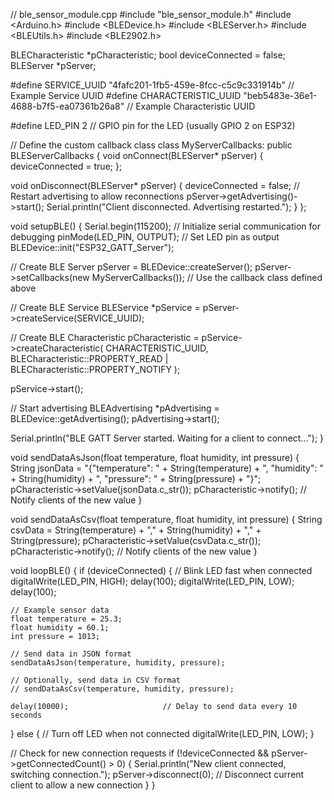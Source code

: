 // ble\_sensor\_module.cpp
\#include "ble\_sensor\_module.h"
\#include \<Arduino.h>
\#include \<BLEDevice.h>
\#include \<BLEServer.h>
\#include \<BLEUtils.h>
\#include \<BLE2902.h>

BLECharacteristic \*pCharacteristic;
bool deviceConnected = false;
BLEServer \*pServer;

\#define SERVICE\_UUID        "4fafc201-1fb5-459e-8fcc-c5c9c331914b"  // Example Service UUID
\#define CHARACTERISTIC\_UUID "beb5483e-36e1-4688-b7f5-ea07361b26a8"  // Example Characteristic UUID

\#define LED\_PIN 2  // GPIO pin for the LED (usually GPIO 2 on ESP32)

// Define the custom callback class
class MyServerCallbacks: public BLEServerCallbacks {
void onConnect(BLEServer\* pServer) {
deviceConnected = true;
};

void onDisconnect(BLEServer\* pServer) {
deviceConnected = false;
// Restart advertising to allow reconnections
pServer->getAdvertising()->start();
Serial.println("Client disconnected. Advertising restarted.");
}
};

void setupBLE() {
Serial.begin(115200);          // Initialize serial communication for debugging
pinMode(LED\_PIN, OUTPUT);      // Set LED pin as output
BLEDevice::init("ESP32\_GATT\_Server");

// Create BLE Server
pServer = BLEDevice::createServer();
pServer->setCallbacks(new MyServerCallbacks()); // Use the callback class defined above

// Create BLE Service
BLEService \*pService = pServer->createService(SERVICE\_UUID);

// Create BLE Characteristic
pCharacteristic = pService->createCharacteristic(
CHARACTERISTIC\_UUID,
BLECharacteristic::PROPERTY\_READ | BLECharacteristic::PROPERTY\_NOTIFY
);

pService->start();

// Start advertising
BLEAdvertising \*pAdvertising = BLEDevice::getAdvertising();
pAdvertising->start();

Serial.println("BLE GATT Server started. Waiting for a client to connect...");
}

void sendDataAsJson(float temperature, float humidity, int pressure) {
String jsonData = "{"temperature": " + String(temperature) + ", "humidity": " + String(humidity) + ", "pressure": " + String(pressure) + "}";
pCharacteristic->setValue(jsonData.c\_str());
pCharacteristic->notify();       // Notify clients of the new value
}

void sendDataAsCsv(float temperature, float humidity, int pressure) {
String csvData = String(temperature) + "," + String(humidity) + "," + String(pressure);
pCharacteristic->setValue(csvData.c\_str());
pCharacteristic->notify();       // Notify clients of the new value
}

void loopBLE() {
if (deviceConnected) {
// Blink LED fast when connected
digitalWrite(LED\_PIN, HIGH);
delay(100);
digitalWrite(LED\_PIN, LOW);
delay(100);

```
// Example sensor data
float temperature = 25.3;
float humidity = 60.1;
int pressure = 1013;

// Send data in JSON format
sendDataAsJson(temperature, humidity, pressure);

// Optionally, send data in CSV format
// sendDataAsCsv(temperature, humidity, pressure);

delay(10000);                     // Delay to send data every 10 seconds
```

} else {
// Turn off LED when not connected
digitalWrite(LED\_PIN, LOW);
}

// Check for new connection requests
if (!deviceConnected && pServer->getConnectedCount() > 0) {
Serial.println("New client connected, switching connection.");
pServer->disconnect(0);  // Disconnect current client to allow a new connection
}
}

